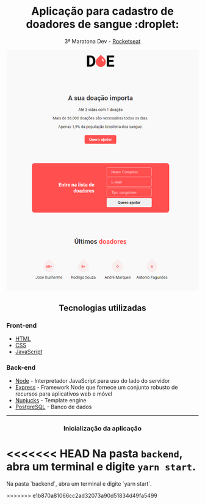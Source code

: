 <h1 align="center">Aplicação para cadastro de doadores de sangue :droplet:</h1>

<p align="center">
  3ª Maratona Dev - <a href="https://rocketseat.com.br/">Rocketseat</a>
</p>

<p align="center">
  <img src="https://github.com/zehguilherme/maratona-dev3/blob/master/public/img/pagina_inicial.PNG">
</p>

<h2 align="center">
  Tecnologias utilizadas
</h2>

<h3>Front-end</h3>

* <a href="https://developer.mozilla.org/pt-BR/docs/Aprender/Getting_started_with_the_web/HTML_basico">HTML</a>
* <a href="https://developer.mozilla.org/pt-BR/docs/Web/CSS">CSS</a>
* <a href="https://developer.mozilla.org/pt-BR/docs/Web/JavaScript">JavaScript</a>

<h3>Back-end</h3>

* <a href="https://nodejs.org/en/">Node</a> - Interpretador JavaScript para uso do lado do servidor
* <a href="https://expressjs.com/pt-br/">Express</a> - Framework Node que fornece um conjunto robusto de recursos para aplicativos web e móvel
* <a href="https://mozilla.github.io/nunjucks/">Nunjucks</a> - Template engine
* <a href="https://www.postgresql.org/">PostgreSQL</a> - Banco de dados

--------------------------------------------------------------------------------------------------------------------------------------------------

<h3 align="center">
  Inicialização da aplicação
</h3>

<<<<<<< HEAD
Na pasta `backend`, abra um terminal e digite `yarn start`.
=======
<p>Na pasta `backend`, abra um terminal e digite `yarn start`.</p>
>>>>>>> e1b870a81066cc2ad32073a90d51834d49fa5499
